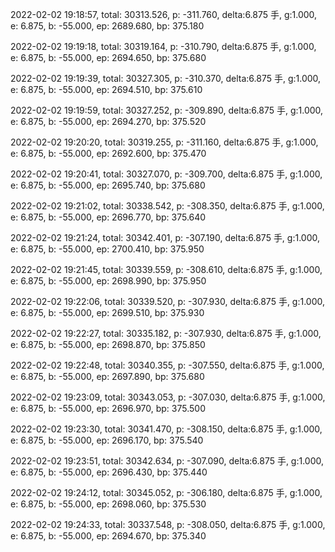 2022-02-02 19:18:57, total: 30313.526, p: -311.760, delta:6.875 手, g:1.000, e: 6.875, b: -55.000, ep: 2689.680, bp: 375.180

2022-02-02 19:19:18, total: 30319.164, p: -310.790, delta:6.875 手, g:1.000, e: 6.875, b: -55.000, ep: 2694.650, bp: 375.680

2022-02-02 19:19:39, total: 30327.305, p: -310.370, delta:6.875 手, g:1.000, e: 6.875, b: -55.000, ep: 2694.510, bp: 375.610

2022-02-02 19:19:59, total: 30327.252, p: -309.890, delta:6.875 手, g:1.000, e: 6.875, b: -55.000, ep: 2694.270, bp: 375.520

2022-02-02 19:20:20, total: 30319.255, p: -311.160, delta:6.875 手, g:1.000, e: 6.875, b: -55.000, ep: 2692.600, bp: 375.470

2022-02-02 19:20:41, total: 30327.070, p: -309.700, delta:6.875 手, g:1.000, e: 6.875, b: -55.000, ep: 2695.740, bp: 375.680

2022-02-02 19:21:02, total: 30338.542, p: -308.350, delta:6.875 手, g:1.000, e: 6.875, b: -55.000, ep: 2696.770, bp: 375.640

2022-02-02 19:21:24, total: 30342.401, p: -307.190, delta:6.875 手, g:1.000, e: 6.875, b: -55.000, ep: 2700.410, bp: 375.950

2022-02-02 19:21:45, total: 30339.559, p: -308.610, delta:6.875 手, g:1.000, e: 6.875, b: -55.000, ep: 2698.990, bp: 375.950

2022-02-02 19:22:06, total: 30339.520, p: -307.930, delta:6.875 手, g:1.000, e: 6.875, b: -55.000, ep: 2699.510, bp: 375.930

2022-02-02 19:22:27, total: 30335.182, p: -307.930, delta:6.875 手, g:1.000, e: 6.875, b: -55.000, ep: 2698.870, bp: 375.850

2022-02-02 19:22:48, total: 30340.355, p: -307.550, delta:6.875 手, g:1.000, e: 6.875, b: -55.000, ep: 2697.890, bp: 375.680

2022-02-02 19:23:09, total: 30343.053, p: -307.030, delta:6.875 手, g:1.000, e: 6.875, b: -55.000, ep: 2696.970, bp: 375.500

2022-02-02 19:23:30, total: 30341.470, p: -308.150, delta:6.875 手, g:1.000, e: 6.875, b: -55.000, ep: 2696.170, bp: 375.540

2022-02-02 19:23:51, total: 30342.634, p: -307.090, delta:6.875 手, g:1.000, e: 6.875, b: -55.000, ep: 2696.430, bp: 375.440

2022-02-02 19:24:12, total: 30345.052, p: -306.180, delta:6.875 手, g:1.000, e: 6.875, b: -55.000, ep: 2698.060, bp: 375.530

2022-02-02 19:24:33, total: 30337.548, p: -308.050, delta:6.875 手, g:1.000, e: 6.875, b: -55.000, ep: 2694.670, bp: 375.340